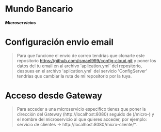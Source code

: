 # Mundo Bancario 
#### _Microservicios_

# Configuración envio email
> Para que funcione el envio de correo tendrias que clonarte este repositorio https://github.com/ismael999/config-cloud.git y poner los datos del tu email en al archivo 'aplication.yml' del repositorio, despues en el archivo 'aplication.yml' del servicio 'ConfigServer' tendrias que cambiar la ruta de mi repositorio por la tuya.

# Acceso desde Gateway
> Para acceder a una microservicio especifico tienes que poner la dirección del Gateway (http://localhost:8080) seguido de (/micro-) y el nombre del microservicio al que quieres acceder, por ejemplo: servicio de clientes -> http://localhost:8080/micro-cliente/*.
